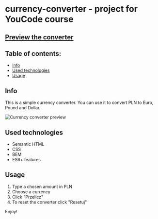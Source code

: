 # currency-converter - project for YouCode course

## [Preview the converter](https://ataradejna.github.io/currency-converter/)

## Table of contents:
- [Info](#info)
- [Used technologies](#technologies)
- [Usage](#usage)

## Info
This is a simple currency converter. You can use it to convert PLN to Euro, Pound and Dollar.

![Currency converter preview](https://i.ibb.co/YkqSfTh/Screenshot-2021-05-02-at-13-03-24.png)

## Used technologies 
- Semantic HTML
- CSS
- BEM
- ES6+ features

## Usage 
1. Type a chosen amount in PLN 
2. Choose a currency 
3. Click "Przelicz"
4. To reset the converter click "Resetuj"

Enjoy!

